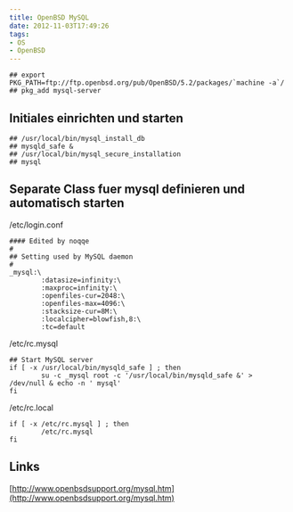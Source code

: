 ```yaml
---
title: OpenBSD MySQL
date: 2012-11-03T17:49:26
tags: 
- OS
- OpenBSD
---
```


~~~
## export PKG_PATH=ftp://ftp.openbsd.org/pub/OpenBSD/5.2/packages/`machine -a`/
## pkg_add mysql-server
~~~

## Initiales einrichten und starten

~~~
## /usr/local/bin/mysql_install_db
## mysqld_safe &
## /usr/local/bin/mysql_secure_installation
## mysql
~~~

## Separate Class fuer mysql definieren und automatisch starten

/etc/login.conf

~~~
#### Edited by noqqe
#
## Setting used by MySQL daemon
#
_mysql:\
        :datasize=infinity:\
        :maxproc=infinity:\
        :openfiles-cur=2048:\
        :openfiles-max=4096:\
        :stacksize-cur=8M:\
        :localcipher=blowfish,8:\
        :tc=default
~~~

/etc/rc.mysql

~~~
## Start MySQL server
if [ -x /usr/local/bin/mysqld_safe ] ; then
        su -c _mysql root -c '/usr/local/bin/mysqld_safe &' > /dev/null & echo -n ' mysql'
fi
~~~

/etc/rc.local

~~~
if [ -x /etc/rc.mysql ] ; then
        /etc/rc.mysql
fi
~~~

## Links

[http://www.openbsdsupport.org/mysql.htm](http://www.openbsdsupport.org/mysql.htm)
